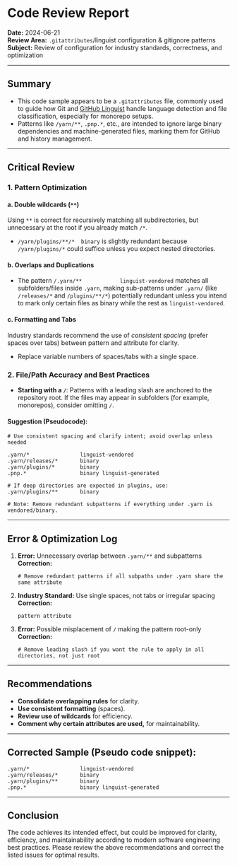 # Code Review Report

**Date:** 2024-06-21  
**Review Area:** `.gitattributes`/linguist configuration & gitignore patterns  
**Subject:** Review of configuration for industry standards, correctness, and optimization

---

## Summary

- This code sample appears to be a `.gitattributes` file, commonly used to guide how Git and [GitHub Linguist](https://github.com/github/linguist) handle language detection and file classification, especially for monorepo setups.
- Patterns like `/yarn/**`, `.pnp.*`, etc., are intended to ignore large binary dependencies and machine-generated files, marking them for GitHub and history management.

---

## Critical Review

### 1. Pattern Optimization

#### a. Double wildcards (`**`)  
Using `**` is correct for recursively matching all subdirectories, but unnecessary at the root if you already match `/*`.

- `/yarn/plugins/**/*  binary` is slightly redundant because `/yarn/plugins/*` could suffice unless you expect nested directories.

#### b. Overlaps and Duplications  
- The pattern `/.yarn/**            linguist-vendored` matches all subfolders/files inside `.yarn`, making sub-patterns under `.yarn/` (like `/releases/*` and `/plugins/**/*`) potentially redundant unless you intend to mark only certain files as binary while the rest as `linguist-vendored`.

#### c. Formatting and Tabs  
Industry standards recommend the use of *consistent spacing* (prefer spaces over tabs) between pattern and attribute for clarity.

- Replace variable numbers of spaces/tabs with a single space.

### 2. File/Path Accuracy and Best Practices

- **Starting with a `/`**: Patterns with a leading slash are anchored to the repository root. If the files may appear in subfolders (for example, monorepos), consider omitting `/`.

#### Suggestion (Pseudocode):

```
# Use consistent spacing and clarify intent; avoid overlap unless needed

.yarn/*                linguist-vendored
.yarn/releases/*       binary
.yarn/plugins/*        binary
.pnp.*                 binary linguist-generated

# If deep directories are expected in plugins, use:
.yarn/plugins/**       binary

# Note: Remove redundant subpatterns if everything under .yarn is vendored/binary.
```

---

## Error & Optimization Log

1. **Error:** Unnecessary overlap between `.yarn/**` and subpatterns  
   **Correction:**  
   ```pseudo
   # Remove redundant patterns if all subpaths under .yarn share the same attribute
   ```
2. **Industry Standard:** Use single spaces, not tabs or irregular spacing  
   **Correction:**  
   ```pseudo
   pattern attribute
   ```
3. **Error:** Possible misplacement of `/` making the pattern root-only  
   **Correction:**  
   ```pseudo
   # Remove leading slash if you want the rule to apply in all directories, not just root
   ```

---

## Recommendations

- **Consolidate overlapping rules** for clarity.
- **Use consistent formatting** (spaces).
- **Review use of wildcards** for efficiency.
- **Comment why certain attributes are used,** for maintainability.

---

## Corrected Sample (Pseudo code snippet):

```pseudo
.yarn/*                linguist-vendored
.yarn/releases/*       binary
.yarn/plugins/**       binary
.pnp.*                 binary linguist-generated
```

---

## Conclusion

The code achieves its intended effect, but could be improved for clarity, efficiency, and maintainability according to modern software engineering best practices. Please review the above recommendations and correct the listed issues for optimal results.